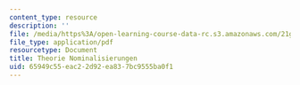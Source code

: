 ```yaml
---
content_type: resource
description: ''
file: /media/https%3A/open-learning-course-data-rc.s3.amazonaws.com/21g-410-advanced-german-professional-communication-spring-2017/65949c55eac22d92ea837bc9555ba0f1_21G_410s17_W04_M08.pdf
file_type: application/pdf
resourcetype: Document
title: Theorie Nominalisierungen
uid: 65949c55-eac2-2d92-ea83-7bc9555ba0f1
---
```

